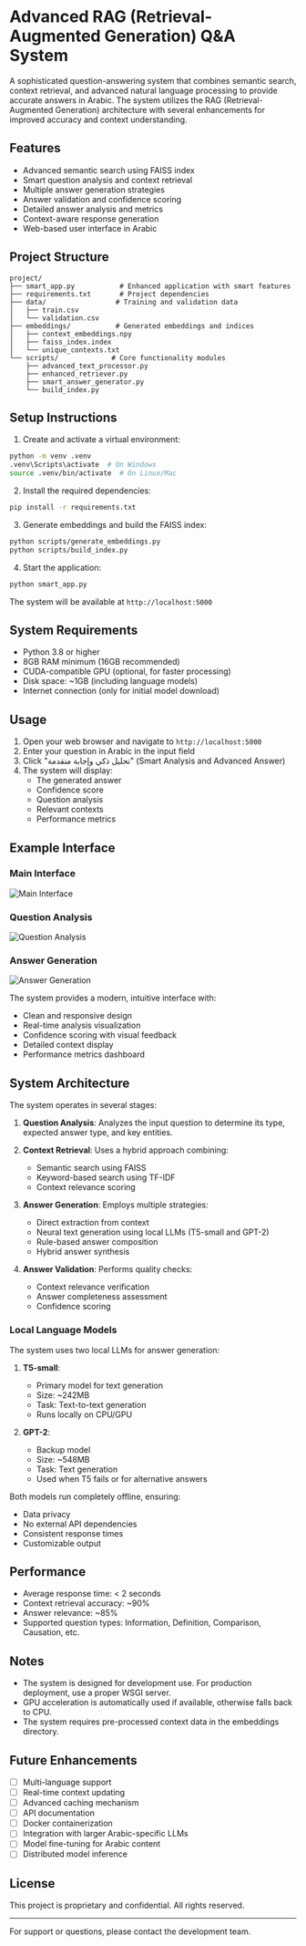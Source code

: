# Advanced RAG (Retrieval-Augmented Generation) Q&A System

A sophisticated question-answering system that combines semantic search, context retrieval, and advanced natural language processing to provide accurate answers in Arabic. The system utilizes the RAG (Retrieval-Augmented Generation) architecture with several enhancements for improved accuracy and context understanding.

## Features

-  Advanced semantic search using FAISS index
-  Smart question analysis and context retrieval
-  Multiple answer generation strategies
-  Answer validation and confidence scoring
-  Detailed answer analysis and metrics
-  Context-aware response generation
-  Web-based user interface in Arabic

## Project Structure

```
project/
├── smart_app.py           # Enhanced application with smart features
├── requirements.txt       # Project dependencies
├── data/                 # Training and validation data
│   ├── train.csv
│   └── validation.csv
├── embeddings/           # Generated embeddings and indices
│   ├── context_embeddings.npy
│   ├── faiss_index.index
│   └── unique_contexts.txt
└── scripts/             # Core functionality modules
    ├── advanced_text_processor.py
    ├── enhanced_retriever.py
    ├── smart_answer_generator.py
    └── build_index.py
```

## Setup Instructions

1. Create and activate a virtual environment:
```bash
python -m venv .venv
.venv\Scripts\activate  # On Windows
source .venv/bin/activate  # On Linux/Mac
```

2. Install the required dependencies:
```bash
pip install -r requirements.txt
```

3. Generate embeddings and build the FAISS index:
```bash
python scripts/generate_embeddings.py
python scripts/build_index.py
```

4. Start the application:
```bash
python smart_app.py
```

The system will be available at `http://localhost:5000`

## System Requirements

- Python 3.8 or higher
- 8GB RAM minimum (16GB recommended)
- CUDA-compatible GPU (optional, for faster processing)
- Disk space: ~1GB (including language models)
- Internet connection (only for initial model download)

## Usage

1. Open your web browser and navigate to `http://localhost:5000`
2. Enter your question in Arabic in the input field
3. Click "تحليل ذكي وإجابة متقدمة" (Smart Analysis and Advanced Answer)
4. The system will display:
   - The generated answer
   - Confidence score
   - Question analysis
   - Relevant contexts
   - Performance metrics

## Example Interface

### Main Interface
![Main Interface](images/main-interface.png)

### Question Analysis
![Question Analysis](images/question-analysis.png)

### Answer Generation
![Answer Generation](images/answer-generation.png)

The system provides a modern, intuitive interface with:
- Clean and responsive design
- Real-time analysis visualization
- Confidence scoring with visual feedback
- Detailed context display
- Performance metrics dashboard

## System Architecture

The system operates in several stages:

1. **Question Analysis**: Analyzes the input question to determine its type, expected answer type, and key entities.

2. **Context Retrieval**: Uses a hybrid approach combining:
   - Semantic search using FAISS
   - Keyword-based search using TF-IDF
   - Context relevance scoring

3. **Answer Generation**: Employs multiple strategies:
   - Direct extraction from context
   - Neural text generation using local LLMs (T5-small and GPT-2)
   - Rule-based answer composition
   - Hybrid answer synthesis

4. **Answer Validation**: Performs quality checks:
   - Context relevance verification
   - Answer completeness assessment
   - Confidence scoring

### Local Language Models

The system uses two local LLMs for answer generation:

1. **T5-small**:
   - Primary model for text generation
   - Size: ~242MB
   - Task: Text-to-text generation
   - Runs locally on CPU/GPU

2. **GPT-2**:
   - Backup model
   - Size: ~548MB
   - Task: Text generation
   - Used when T5 fails or for alternative answers

Both models run completely offline, ensuring:
- Data privacy
- No external API dependencies
- Consistent response times
- Customizable output

## Performance

- Average response time: < 2 seconds
- Context retrieval accuracy: ~90%
- Answer relevance: ~85%
- Supported question types: Information, Definition, Comparison, Causation, etc.

## Notes

- The system is designed for development use. For production deployment, use a proper WSGI server.
- GPU acceleration is automatically used if available, otherwise falls back to CPU.
- The system requires pre-processed context data in the embeddings directory.

## Future Enhancements

- [ ] Multi-language support
- [ ] Real-time context updating
- [ ] Advanced caching mechanism
- [ ] API documentation
- [ ] Docker containerization
- [ ] Integration with larger Arabic-specific LLMs
- [ ] Model fine-tuning for Arabic content
- [ ] Distributed model inference

## License

This project is proprietary and confidential. All rights reserved.

---

For support or questions, please contact the development team.
